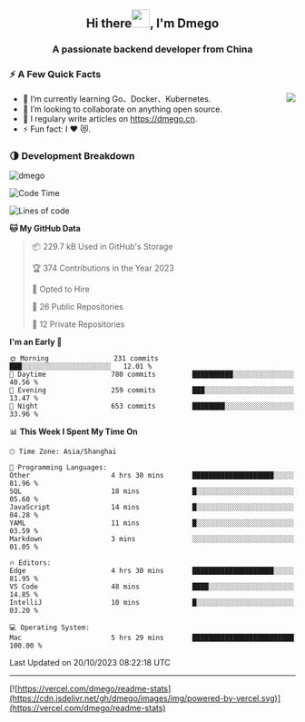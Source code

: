 <h2 align="center">Hi there<img src="https://cdn.jsdelivr.net/gh/dmego/images/img/Hi.gif" height="32" />, I'm Dmego </h2>
<h3 align="center">A passionate backend developer from China</h3>

### ⚡️ A Few Quick Facts

<img align="right" src="https://readme-stats-dmego.vercel.app/api?username=dmego&show_icons=true&icon_color=1573B3&hide_title=true&text_color=718096&bg_color=00000000&hide_border=true"/>

<ul>
    <li> 🌱 I’m currently learning Go、Docker、Kubernetes.</li>
    <li> 👯 I’m looking to collaborate on anything open source.</li>
    <li> 📝 I regulary write articles on <a href="https://dmego.cn">https://dmego.cn</a>.</li>
    <li> ⚡ Fun fact: I ❤️ 😻.</li>
</ul>

### 🌗 Development Breakdown

<img src="https://komarev.com/ghpvc/?username=dmego" alt="dmego" />

<!--START_SECTION:waka-->
![Code Time](http://img.shields.io/badge/Code%20Time-2%2C275%20hrs%2020%20mins-blue)

![Lines of code](https://img.shields.io/badge/From%20Hello%20World%20I%27ve%20Written-680.1%20thousand%20lines%20of%20code-blue)

**🐱 My GitHub Data** 

> 📦 229.7 kB Used in GitHub's Storage 
 > 
> 🏆 374 Contributions in the Year 2023
 > 
> 💼 Opted to Hire
 > 
> 📜 26 Public Repositories 
 > 
> 🔑 12 Private Repositories 
 > 
**I'm an Early 🐤** 

```text
🌞 Morning                231 commits         ███░░░░░░░░░░░░░░░░░░░░░░   12.01 % 
🌆 Daytime                780 commits         ██████████░░░░░░░░░░░░░░░   40.56 % 
🌃 Evening                259 commits         ███░░░░░░░░░░░░░░░░░░░░░░   13.47 % 
🌙 Night                  653 commits         ████████░░░░░░░░░░░░░░░░░   33.96 % 
```


📊 **This Week I Spent My Time On** 

```text
🕑︎ Time Zone: Asia/Shanghai

💬 Programming Languages: 
Other                    4 hrs 30 mins       ████████████████████░░░░░   81.96 % 
SQL                      18 mins             █░░░░░░░░░░░░░░░░░░░░░░░░   05.60 % 
JavaScript               14 mins             █░░░░░░░░░░░░░░░░░░░░░░░░   04.28 % 
YAML                     11 mins             █░░░░░░░░░░░░░░░░░░░░░░░░   03.59 % 
Markdown                 3 mins              ░░░░░░░░░░░░░░░░░░░░░░░░░   01.05 % 

🔥 Editors: 
Edge                     4 hrs 30 mins       ████████████████████░░░░░   81.95 % 
VS Code                  48 mins             ████░░░░░░░░░░░░░░░░░░░░░   14.85 % 
IntelliJ                 10 mins             █░░░░░░░░░░░░░░░░░░░░░░░░   03.20 % 

💻 Operating System: 
Mac                      5 hrs 29 mins       █████████████████████████   100.00 % 
```


 Last Updated on 20/10/2023 08:22:18 UTC
<!--END_SECTION:waka-->

---

[![https://vercel.com/dmego/readme-stats](https://cdn.jsdelivr.net/gh/dmego/images/img/powered-by-vercel.svg)](https://vercel.com/dmego/readme-stats)

